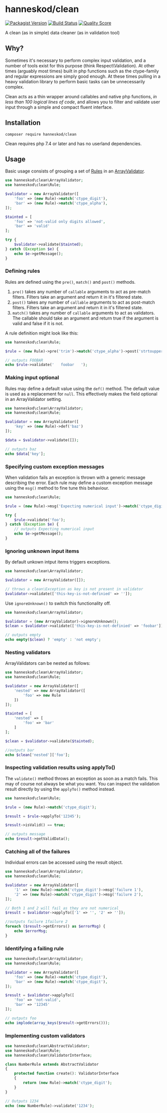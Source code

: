 # hanneskod/clean

[![Packagist Version](https://img.shields.io/packagist/v/hanneskod/clean.svg?style=flat-square)](https://packagist.org/packages/hanneskod/clean)
[![Build Status](https://img.shields.io/travis/hanneskod/clean/master.svg?style=flat-square)](https://travis-ci.org/hanneskod/clean)
[![Quality Score](https://img.shields.io/scrutinizer/g/hanneskod/clean.svg?style=flat-square)](https://scrutinizer-ci.com/g/hanneskod/clean)

A clean (as in simple) data cleaner (as in validation tool)

## Why?

Sometimes it's necessary to perform complex input validation, and a number of
tools exist for this purpose (think Respect\\Validation). At other times
(arguably most times) built in php functions such as the ctype-family and
regular expressions are simply good enough. At these times pulling in a heavy
validation library to perform basic tasks can be unnecessarily complex.

Clean acts as a thin wrapper around callables and native php functions, *in less
than 100 logical lines of code*, and allows you to filter and validate user input
through a simple and compact fluent interface.

## Installation

```shell
composer require hanneskod/clean
```

Clean requires php 7.4 or later and has no userland dependencies.

## Usage

Basic usage consists of grouping a set of [Rules](src/Rule.php) in an
[ArrayValidator](src/ArrayValidator.php).

<!-- @example "basic usage" -->
<!-- @expectOutput -->
```php
use hanneskod\clean\ArrayValidator;
use hanneskod\clean\Rule;

$validator = new ArrayValidator([
    'foo' => (new Rule)->match('ctype_digit'),
    'bar' => (new Rule)->match('ctype_alpha'),
]);

$tainted = [
    'foo' => 'not-valid only digits allowed',
    'bar' => 'valid'
];

try {
    $validator->validate($tainted);
} catch (Exception $e) {
    echo $e->getMessage();
}
```

### Defining rules

Rules are defined using the `pre()`, `match()` and `post()` methods.

1. `pre()` takes any number of `callable` arguments to act as pre-match
    filters. Filters take an argument and return it in it's filtered state.
1. `post()` takes any number of `callable` arguments to act as post-match
    filters. Filters take an argument and return it in it's filtered state.
1. `match()` takes any number of `callable` arguments to act as validators. The
    callable should take an argument and return true if the argument is valid
    and false if it is not.

A rule definition might look like this:

<!-- @example "defining rules" -->
<!-- @expectOutput FOOBAR -->
```php
use hanneskod\clean\Rule;

$rule = (new Rule)->pre('trim')->match('ctype_alpha')->post('strtoupper');

// outputs FOOBAR
echo $rule->validate('   foobar   ');
```

### Making input optional

Rules may define a default value using the `def()` method. The default value is
used as a replacement for `null`. This effectively makes the field optional in
an ArrayValidator setting.

<!-- @example "optional input" -->
<!-- @expectOutput baz -->
```php
use hanneskod\clean\ArrayValidator;
use hanneskod\clean\Rule;

$validator = new ArrayValidator([
    'key' => (new Rule)->def('baz')
]);

$data = $validator->validate([]);

// outputs baz
echo $data['key'];
```

### Specifying custom exception messages

When validation fails an exception is thrown with a generic message describing
the error. Each rule may define a custom exception message using the `msg()`
method to fine tune this behaviour.

<!-- @example "custom exception message" -->
<!-- @expectOutput "Expecting numerical input" -->
```php
use hanneskod\clean\Rule;

$rule = (new Rule)->msg('Expecting numerical input')->match('ctype_digit');

try {
    $rule->validate('foo');
} catch (Exception $e) {
    // outputs Expecting numerical input
    echo $e->getMessage();
}
```

### Ignoring unknown input items

By default unkown intput items triggers exceptions.

<!-- @example "exception on unknown array item" -->
<!-- @expectError -->
```php
use hanneskod\clean\ArrayValidator;

$validator = new ArrayValidator([]);

// throws a clean\Exception as key is not present in validator
$validator->validate(['this-key-is-not-definied' => '']);
```

Use `ignoreUnknown()` to switch this functionality off.

<!-- @example "ignoring an unknown array item" -->
<!-- @expectOutput empty -->
```php
use hanneskod\clean\ArrayValidator;

$validator = (new ArrayValidator)->ignoreUnknown();
$clean = $validator->validate(['this-key-is-not-definied' => 'foobar']);

// outputs empty
echo empty($clean) ? 'empty' : 'not empty';
```

### Nesting validators

ArrayValidators can be nested as follows:

<!-- @example "nesting validators" -->
<!-- @expectOutput bar -->
```php
use hanneskod\clean\ArrayValidator;
use hanneskod\clean\Rule;

$validator = new ArrayValidator([
    'nested' => new ArrayValidator([
        'foo' => new Rule
    ])
]);

$tainted = [
    'nested' => [
        'foo' => 'bar'
    ]
];

$clean = $validator->validate($tainted);

//outputs bar
echo $clean['nested']['foo'];
```

### Inspecting validation results using applyTo()

The `validate()` method throws an exception as soon as a match fails. This may
of course not always be what you want. You can inspect the validation result
directly by using the `applyTo()` method instead.

<!-- @example "inspecting validation results" -->
<!-- @expectOutput 12345 -->
```php
use hanneskod\clean\Rule;

$rule = (new Rule)->match('ctype_digit');

$result = $rule->applyTo('12345');

$result->isValid() == true;

// outputs message
echo $result->getValidData();
```

### Catching all of the failures

Individual errors can be accessed using the result object.

<!-- @example "catching all of the failures" -->
<!-- @expectOutput "failure 1failure 2" -->
```php
use hanneskod\clean\ArrayValidator;
use hanneskod\clean\Rule;

$validator = new ArrayValidator([
    '1' => (new Rule)->match('ctype_digit')->msg('failure 1'),
    '2' => (new Rule)->match('ctype_digit')->msg('failure 2'),
]);

// Both 1 and 2 will fail as they are not numerical
$result = $validator->applyTo(['1' => '', '2' => '']);

//outputs failure 1failure 2
foreach ($result->getErrors() as $errorMsg) {
    echo $errorMsg;
}
```

### Identifying a failing rule

<!-- @example "identifying a failing rule" -->
<!-- @expectOutput foo -->
```php
use hanneskod\clean\ArrayValidator;
use hanneskod\clean\Rule;

$validator = new ArrayValidator([
    'foo' => (new Rule)->match('ctype_digit'),
    'bar' => (new Rule)->match('ctype_digit'),
]);

$result = $validator->applyTo([
    'foo' => 'not-valid',
    'bar' => '12345'
]);

// outputs foo
echo implode(array_keys($result->getErrors()));
```

### Implementing custom validators

<!-- @example "implementing custom validators" -->
<!-- @expectOutput 1234 -->
```php
use hanneskod\clean\AbstractValidator;
use hanneskod\clean\Rule;
use hanneskod\clean\ValidatorInterface;

class NumberRule extends AbstractValidator
{
    protected function create(): ValidatorInterface
    {
        return (new Rule)->match('ctype_digit');
    }
}

// Outputs 1234
echo (new NumberRule)->validate('1234');
```
